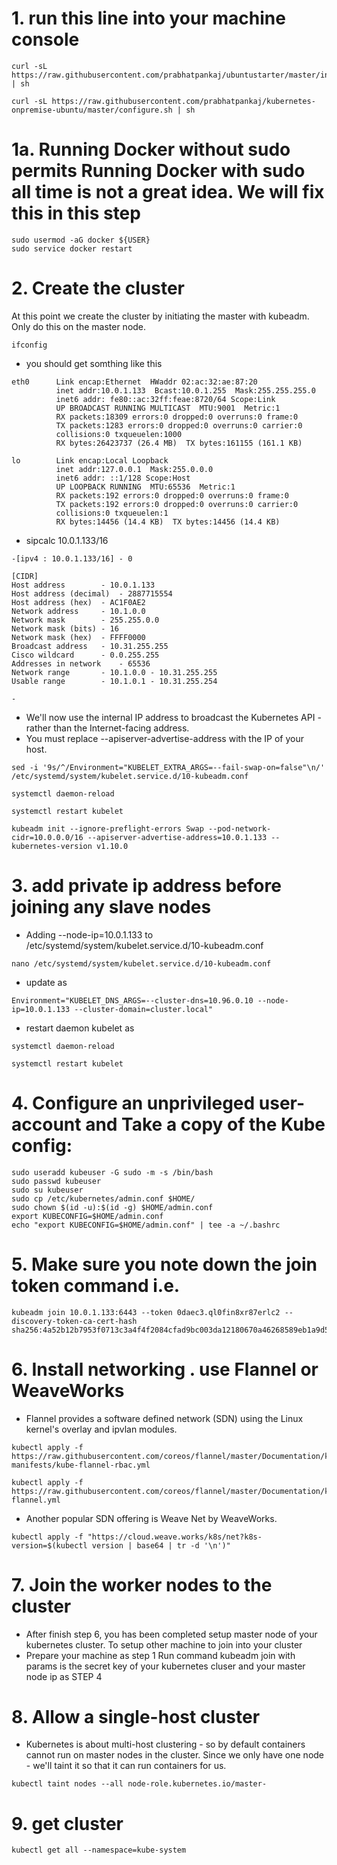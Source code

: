 # 1. run this line into your machine console 

```
curl -sL https://raw.githubusercontent.com/prabhatpankaj/ubuntustarter/master/initial.sh | sh

curl -sL https://raw.githubusercontent.com/prabhatpankaj/kubernetes-onpremise-ubuntu/master/configure.sh | sh

```
# 1a. Running Docker without sudo permits Running Docker with sudo all time is not a great idea. We will fix this in this step 

```
sudo usermod -aG docker ${USER}
sudo service docker restart
```
# 2. Create the cluster

At this point we create the cluster by initiating the master with kubeadm. Only do this on the master node.

```
ifconfig
```
* you should get somthing like this 

```
eth0      Link encap:Ethernet  HWaddr 02:ac:32:ae:87:20  
          inet addr:10.0.1.133  Bcast:10.0.1.255  Mask:255.255.255.0
          inet6 addr: fe80::ac:32ff:feae:8720/64 Scope:Link
          UP BROADCAST RUNNING MULTICAST  MTU:9001  Metric:1
          RX packets:18309 errors:0 dropped:0 overruns:0 frame:0
          TX packets:1283 errors:0 dropped:0 overruns:0 carrier:0
          collisions:0 txqueuelen:1000 
          RX bytes:26423737 (26.4 MB)  TX bytes:161155 (161.1 KB)

lo        Link encap:Local Loopback  
          inet addr:127.0.0.1  Mask:255.0.0.0
          inet6 addr: ::1/128 Scope:Host
          UP LOOPBACK RUNNING  MTU:65536  Metric:1
          RX packets:192 errors:0 dropped:0 overruns:0 frame:0
          TX packets:192 errors:0 dropped:0 overruns:0 carrier:0
          collisions:0 txqueuelen:1 
          RX bytes:14456 (14.4 KB)  TX bytes:14456 (14.4 KB)
```
* sipcalc 10.0.1.133/16

```
-[ipv4 : 10.0.1.133/16] - 0

[CIDR]
Host address		- 10.0.1.133
Host address (decimal)	- 2887715554
Host address (hex)	- AC1F0AE2
Network address		- 10.1.0.0
Network mask		- 255.255.0.0
Network mask (bits)	- 16
Network mask (hex)	- FFFF0000
Broadcast address	- 10.31.255.255
Cisco wildcard		- 0.0.255.255
Addresses in network	- 65536
Network range		- 10.1.0.0 - 10.31.255.255
Usable range		- 10.1.0.1 - 10.31.255.254

-

```
* We'll now use the internal IP address to broadcast the Kubernetes API - rather than the Internet-facing address.
* You must replace --apiserver-advertise-address with the IP of your host.
```
sed -i '9s/^/Environment="KUBELET_EXTRA_ARGS=--fail-swap-on=false"\n/' /etc/systemd/system/kubelet.service.d/10-kubeadm.conf

systemctl daemon-reload

systemctl restart kubelet

kubeadm init --ignore-preflight-errors Swap --pod-network-cidr=10.0.0.0/16 --apiserver-advertise-address=10.0.1.133 --kubernetes-version v1.10.0
```
# 3. add private ip address before joining any slave nodes 
* Adding --node-ip=10.0.1.133 to /etc/systemd/system/kubelet.service.d/10-kubeadm.conf
```
nano /etc/systemd/system/kubelet.service.d/10-kubeadm.conf
```
* update as 
```
Environment="KUBELET_DNS_ARGS=--cluster-dns=10.96.0.10 --node-ip=10.0.1.133 --cluster-domain=cluster.local"
```
* restart daemon kubelet as
```
systemctl daemon-reload

systemctl restart kubelet
```
# 4. Configure an unprivileged user-account and Take a copy of the Kube config:

```
sudo useradd kubeuser -G sudo -m -s /bin/bash
sudo passwd kubeuser
sudo su kubeuser
sudo cp /etc/kubernetes/admin.conf $HOME/
sudo chown $(id -u):$(id -g) $HOME/admin.conf
export KUBECONFIG=$HOME/admin.conf
echo "export KUBECONFIG=$HOME/admin.conf" | tee -a ~/.bashrc

```

# 5. Make sure you note down the join token command i.e. 

```
kubeadm join 10.0.1.133:6443 --token 0daec3.ql0fin8xr87erlc2 --discovery-token-ca-cert-hash sha256:4a52b12b7953f0713c3a4f4f2084cfad9bc003da12180670a46268589eb1a9d5

```
# 6. Install networking . use Flannel or WeaveWorks
* Flannel provides a software defined network (SDN) using the Linux kernel's overlay and ipvlan modules.

```
kubectl apply -f https://raw.githubusercontent.com/coreos/flannel/master/Documentation/k8s-manifests/kube-flannel-rbac.yml

kubectl apply -f https://raw.githubusercontent.com/coreos/flannel/master/Documentation/kube-flannel.yml

```
* Another popular SDN offering is Weave Net by WeaveWorks.
```
kubectl apply -f "https://cloud.weave.works/k8s/net?k8s-version=$(kubectl version | base64 | tr -d '\n')"

```

# 7. Join the worker nodes to the cluster
* After finish step 6, you has been completed setup master node of your kubernetes cluster. To setup other machine to join into your cluster
* Prepare your machine as step 1
Run command kubeadm join with params is the secret key of your kubernetes cluser and your master node ip as STEP 4


# 8. Allow a single-host cluster
* Kubernetes is about multi-host clustering - so by default containers cannot run on master nodes in the cluster. Since we only have one node - we'll taint it so that it can run containers for us.
 ```
 kubectl taint nodes --all node-role.kubernetes.io/master-
 ```

# 9. get cluster

```
kubectl get all --namespace=kube-system
```

